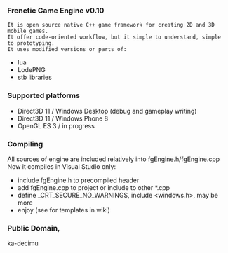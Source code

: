 ### Frenetic Game Engine v0.10
```
It is open source native C++ game framework for creating 2D and 3D mobile games. 
It offer code-oriented workflow, but it simple to understand, simple to prototyping.
It uses modified versions or parts of:
```
- lua
- LodePNG
- stb libraries

### Supported platforms
- Direct3D 11 / Windows Desktop (debug and gameplay writing)
- Direct3D 11 / Windows Phone 8
- OpenGL ES 3 / in progress

### Compiling

All sources of engine are included relatively into fgEngine.h/fgEngine.cpp
Now it compiles in Visual Studio only:

- include fgEngine.h to precompiled header
- add fgEngine.cpp to project or include to other *.cpp
- define _CRT_SECURE_NO_WARNINGS, include <windows.h>, may be more
- enjoy (see for templates in wiki)

### Public Domain, 
ka-decimu